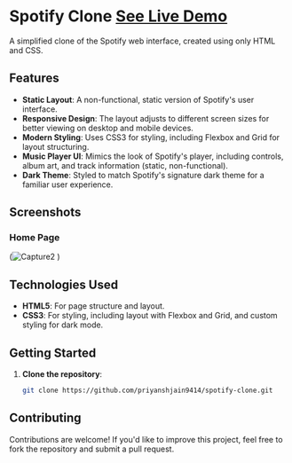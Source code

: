 # Spotify Clone  [See Live Demo](https://priyanshjain9414.github.io/Spotify-Clone/)

A simplified clone of the Spotify web interface, created using only HTML and CSS.

## Features

- **Static Layout**: A non-functional, static version of Spotify's user interface.
- **Responsive Design**: The layout adjusts to different screen sizes for better viewing on desktop and mobile devices.
- **Modern Styling**: Uses CSS3 for styling, including Flexbox and Grid for layout structuring.
- **Music Player UI**: Mimics the look of Spotify's player, including controls, album art, and track information (static, non-functional).
- **Dark Theme**: Styled to match Spotify's signature dark theme for a familiar user experience.

## Screenshots

### Home Page
(![Capture2](https://github.com/user-attachments/assets/ed9cd7fd-2f53-4018-acd2-d5395c2a63ee)
)


## Technologies Used

- **HTML5**: For page structure and layout.
- **CSS3**: For styling, including layout with Flexbox and Grid, and custom styling for dark mode.

## Getting Started

1. **Clone the repository**:
   ```bash
   git clone https://github.com/priyanshjain9414/spotify-clone.git

## Contributing

Contributions are welcome! If you'd like to improve this project, feel free to fork the repository and submit a pull request.
